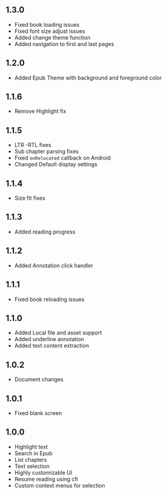 ## 1.3.0
- Fixed book loading issues
- Fixed font size adjust issues
- Added change theme function
- Added navigation to first and last pages

## 1.2.0
- Added Epub Theme with background and foreground color

## 1.1.6
- Remove Highlight fix

## 1.1.5
- LTR -RTL fixes
- Sub chapter parsing fixes
- Fixed `onRelocated` callback on Android
- Changed Default display settings

## 1.1.4

- Size fit fixes

## 1.1.3

- Added reading progress

## 1.1.2

- Added Annotation click handler

## 1.1.1

- Fixed book reloading issues

## 1.1.0

- Added Local file and asset support
- Added underline annotation
- Added text content extraction

## 1.0.2

- Document changes

## 1.0.1

- Fixed blank screen

## 1.0.0

- Highlight text
- Search in Epub
- List chapters
- Text selection
- Highly customizable UI
- Resume reading using cfi
- Custom context menus for selection
